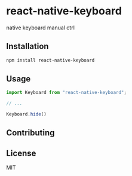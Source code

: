# react-native-keyboard

native keyboard manual ctrl

## Installation

```sh
npm install react-native-keyboard
```

## Usage

```js
import Keyboard from "react-native-keyboard";

// ...

Keyboard.hide()
```

## Contributing

## License

MIT
